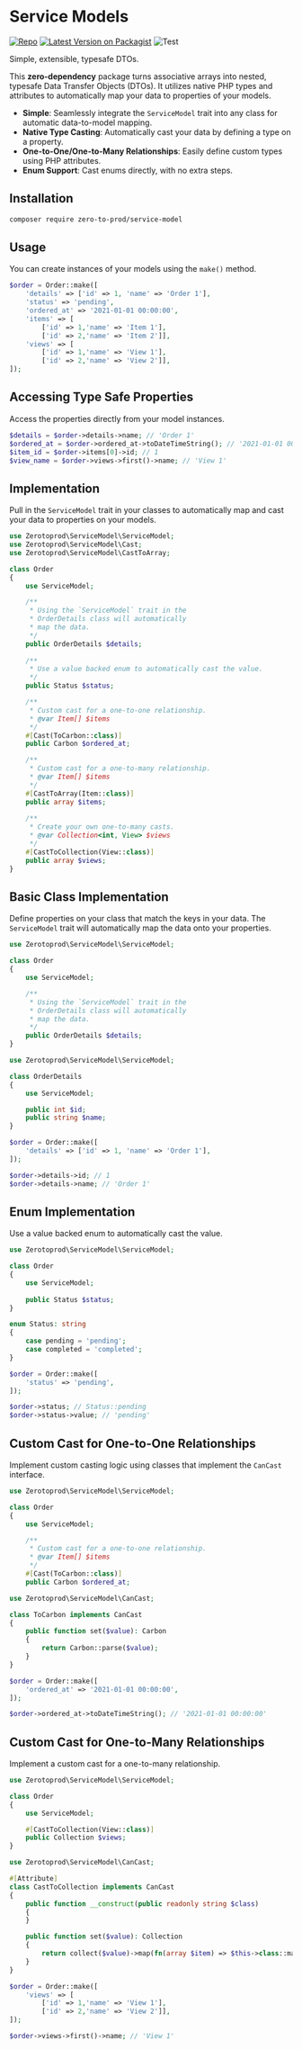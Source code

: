 # Service Models

[![Repo](https://img.shields.io/badge/Repo-8A2BE2)](https://github.com/zero-to-prod/service-models)
[![Latest Version on Packagist](https://img.shields.io/packagist/v/zero-to-prod/service-model.svg?style=flat-square)](https://packagist.org/packages/zero-to-prod/service-model)
![Test](https://github.com/zero-to-prod/service-models/actions/workflows/php.yml/badge.svg)

[//]: # ([![Total Downloads]&#40;https://img.shields.io/packagist/dt/zero-to-prod/service-model.svg?style=flat-square&#41;]&#40;https://packagist.org/packages/zero-to-prod/service-model&#41;)

Simple, extensible, typesafe DTOs.

This **zero-dependency** package turns associative arrays into nested, typesafe Data Transfer Objects (DTOs). It utilizes native PHP types and attributes to automatically map your data to properties of your models.

- **Simple**: Seamlessly integrate the `ServiceModel` trait into any class for automatic data-to-model mapping.
- **Native Type Casting**: Automatically cast your data by defining a type on a property.
- **One-to-One/One-to-Many Relationships**: Easily define custom types using PHP attributes.
- **Enum Support**: Cast enums directly, with no extra steps.

## Installation

```bash
composer require zero-to-prod/service-model
```

## Usage

You can create instances of your models using the `make()` method.

```php
$order = Order::make([
    'details' => ['id' => 1, 'name' => 'Order 1'],
    'status' => 'pending',
    'ordered_at' => '2021-01-01 00:00:00',
    'items' => [
        ['id' => 1,'name' => 'Item 1'],
        ['id' => 2,'name' => 'Item 2']],
    'views' => [
        ['id' => 1,'name' => 'View 1'],
        ['id' => 2,'name' => 'View 2']],
]);
```

## Accessing Type Safe Properties

Access the properties directly from your model instances.

```php
$details = $order->details->name; // 'Order 1'
$ordered_at = $order->ordered_at->toDateTimeString(); // '2021-01-01 00:00:00'
$item_id = $order->items[0]->id; // 1
$view_name = $order->views->first()->name; // 'View 1'
```

## Implementation

Pull in the `ServiceModel` trait in your classes to automatically map and cast your data to properties on your models.

```php
use Zerotoprod\ServiceModel\ServiceModel;
use Zerotoprod\ServiceModel\Cast;
use Zerotoprod\ServiceModel\CastToArray;

class Order
{
    use ServiceModel;

    /**
     * Using the `ServiceModel` trait in the 
     * OrderDetails class will automatically 
     * map the data.
     */
    public OrderDetails $details;
    
    /**
     * Use a value backed enum to automatically cast the value.
     */
    public Status $status;

    /**
     * Custom cast for a one-to-one relationship.
     * @var Item[] $items
     */
    #[Cast(ToCarbon::class)]
    public Carbon $ordered_at;

    /**
     * Custom cast for a one-to-many relationship.
     * @var Item[] $items
     */
    #[CastToArray(Item::class)]
    public array $items;
    
    /**
     * Create your own one-to-many casts. 
     * @var Collection<int, View> $views
     */
    #[CastToCollection(View::class)]
    public array $views;
}
```

## Basic Class Implementation

Define properties on your class that match the keys in your data. The `ServiceModel` trait will automatically map the
data onto your properties.

```php
use Zerotoprod\ServiceModel\ServiceModel;

class Order
{
    use ServiceModel;

    /**
     * Using the `ServiceModel` trait in the 
     * OrderDetails class will automatically 
     * map the data.
     */
    public OrderDetails $details;
}
```

```php
use Zerotoprod\ServiceModel\ServiceModel;

class OrderDetails
{
    use ServiceModel;

    public int $id;
    public string $name;
}
```

```php
$order = Order::make([
    'details' => ['id' => 1, 'name' => 'Order 1'],
]);

$order->details->id; // 1
$order->details->name; // 'Order 1'
```

## Enum Implementation

Use a value backed enum to automatically cast the value.

```php
use Zerotoprod\ServiceModel\ServiceModel;

class Order
{
    use ServiceModel;
    
    public Status $status;
}
```

```php
enum Status: string
{
    case pending = 'pending';
    case completed = 'completed';
}
````

```php
$order = Order::make([
    'status' => 'pending',
]);

$order->status; // Status::pending
$order->status->value; // 'pending'
```

## Custom Cast for One-to-One Relationships

Implement custom casting logic using classes that implement the `CanCast` interface.

```php
use Zerotoprod\ServiceModel\ServiceModel;

class Order
{
    use ServiceModel;

    /**
     * Custom cast for a one-to-one relationship.
     * @var Item[] $items
     */
    #[Cast(ToCarbon::class)]
    public Carbon $ordered_at;
```

```php
use Zerotoprod\ServiceModel\CanCast;

class ToCarbon implements CanCast
{
    public function set($value): Carbon
    {
        return Carbon::parse($value);
    }
}
```

```php
$order = Order::make([
    'ordered_at' => '2021-01-01 00:00:00',
]);

$order->ordered_at->toDateTimeString(); // '2021-01-01 00:00:00'
```

## Custom Cast for One-to-Many Relationships

Implement a custom cast for a one-to-many relationship.

```php
use Zerotoprod\ServiceModel\ServiceModel;

class Order
{
    use ServiceModel;

    #[CastToCollection(View::class)]
    public Collection $views;
}
```

```php
use Zerotoprod\ServiceModel\CanCast;

#[Attribute]
class CastToCollection implements CanCast
{
    public function __construct(public readonly string $class)
    {
    }

    public function set($value): Collection
    {
        return collect($value)->map(fn(array $item) => $this->class::make($item));
    }
}
```

```php
$order = Order::make([
    'views' => [
        ['id' => 1,'name' => 'View 1'],
        ['id' => 2,'name' => 'View 2']],
]);

$order->views->first()->name; // 'View 1'
```

